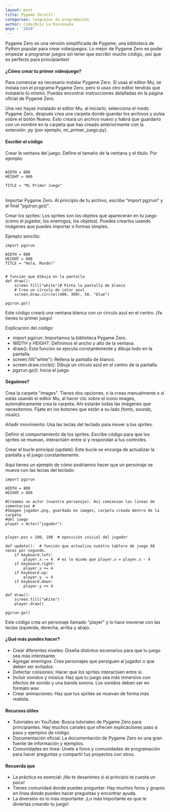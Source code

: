 ```yaml
---
layout: post
title: Pygame Zero(I)
categories: lenguajes de programación
author: CoderDojo La Rinconada
anyo : "2024"
---
```



Pygame Zero es una versión simplificada de Pygame, una biblioteca de Python popular para crear videojuegos. Lo mejor de Pygame Zero es poder empezar a programar juegos sin tener que escribir mucho código, ¡así que es perfecto para principiantes!

#### ¿Cómo crear tu primer videojuego?

Para comenzar  es necesario instalar Pygame Zero. Si usas el editor Mu, se instala con el programa Pygame Zero, pero si usas otro editor tendrás que instalarlo tú mismo. Puedes encontrar instrucciones detalladas en la página oficial de Pygame Zero. 


Una vez hayas instalado el editor Mu, al iniciarlo, selecciona el modo Pygame Zero, después crea una carpeta donde guardar los archivos y pulsa sobre el botón Nuevo. Esto creará un archivo nuevo y habrá que guardarlo con un nombre en la carpeta que has creado anteriormente con la extensión .py (por ejemplo, mi_primer_juego.py).

#### Escribir el código

Crear la ventana del juego. Define el tamaño de la ventana y el título. Por ejemplo:

~~~

WIDTH = 800
HEIGHT = 600

TITLE = "Mi Primer Juego"

~~~


<br/>
Importar Pygame Zero. Al principio de tu archivo, escribe “import pgzrun” y al final "pgzrun.go()".

Crear los sprites: Los sprites son los objetos que aparecerán en tu juego (como el jugador, los enemigos, los objetos). Puedes crearlos usando imágenes que puedes importar o formas simples.

Ejemplo sencillo:
~~~
import pgzrun

WIDTH = 800
HEIGHT = 600
TITLE = "Hola, Mundo!"


# función que dibuja en la pantalla
def draw(): 
    screen.fill("white")# Pinta la pantalla de blanco
    # Crea un círculo de color azul
    screen.draw.circle((400, 300), 50, "blue")
    
pgzrun.go()
~~~

Este código creará una ventana blanca con un círculo azul en el centro. ¡Ya tienes tu primer juego!

Explicación del código:

- import pgzrun: Importamos la biblioteca Pygame Zero.
- WIDTH y HEIGHT: Definimos el ancho y alto de la ventana.
- draw(): Esta función se ejecuta constantemente y dibuja todo en la pantalla.
- screen.fill("white"): Rellena la pantalla de blanco.
- screen.draw.circle(): Dibuja un círculo azul en el centro de la pantalla.
- pgzrun.go(): Inicia el juego.

#### Seguimos?

Crea la carpeta "images". Tienes dos opciones, o la creas manualmente o si estás usando el editor Mu, al hacer clic sobre el icono images, automáticamente crea la carpeta. Ahí estarán todas las imágenes que necesitemos. Fíjate en los botones que están a su lado (fonts, sounds, music).

Añadir movimiento: Usa las teclas del teclado para mover a tus sprites.

Definir el comportamiento de los sprites: Escribe código para que los sprites se muevan, interactúen entre sí y respondan a tus controles.

Crear el bucle principal (update): Este bucle se encarga de actualizar la pantalla y el juego constantemente.

Aquí tienes un ejemplo de cómo podríamos hacer que un personaje se mueva con las teclas del teclado:


~~~
import pgzrun

WIDTH = 800
HEIGHT = 600

#Creamos un actor (nuestro personaje). Así comienzan las líneas de comentarios #
#Imagen jugador.png, guardada en images, carpeta creada dentro de la carpeta 
#del juego
player = Actor("jugador")


player.pos = 100, 100  # oposición inicial del jugador

def update():  # función que actualiza nuestro tablero de juego 60 veces por segundo.
    if keyboard.left:
        player.x -= 4  # es lo mismo que player.x = player.x - 4
    if keyboard.right:
        player.x += 4
    if keyboard.up:
        player.y -= 4
    if keyboard.down:
        player.y += 4

def draw():
    screen.fill("white")
    player.draw()

pgzrun.go()
~~~

Este código crea un personaje llamado "player" y lo hace moverse con las teclas izquierda, derecha, arriba y abajo.<br/>

#### ¿Qué más puedes hacer?

- Crear diferentes niveles: Diseña distintos escenarios para que tu juego sea más interesante.
- Agregar enemigos: Crea personajes que persiguen al jugador o que deben ser evitados.
- Detectar colisiones: Hacer que los sprites interactúen entre sí.
- Incluir sonidos y música: Haz que tu juego sea más inmersivo con efectos de sonido y una banda sonora. Los sonidos deben ser en formato wav
- Crear animaciones: Haz que tus sprites se muevan de forma más realista.


#### Recursos útiles

- Tutoriales en YouTube: Busca tutoriales de Pygame Zero para principiantes. Hay muchos canales que ofrecen explicaciones paso a paso y ejemplos de código.
- Documentación oficial: La documentación de Pygame Zero es una gran fuente de información y ejemplos.
- Comunidades en línea: Únete a foros y comunidades de programación para hacer preguntas y compartir tus proyectos con otros.

#### Recuerda que
- La práctica es esencial: ¡No te desanimes si al principio te cuesta un poco!
- Tienes comunidad donde puedes preguntar: Hay muchos foros y grupos en línea donde puedes hacer preguntas y encontrar ayuda.
- La diversión es lo más importante: ¡Lo más importante es que te diviertas creando tu juego!
<br/><br/>
